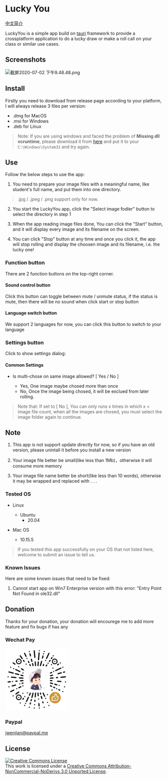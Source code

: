 # Lucky You

[中文简介](README_cn.md)

LuckyYou is a simple app build on [tauri](https://github.com/tauri-apps/tauri) framework to provide a crossplatform application to do a lucky draw or make a roll call on your class or similar use cases.

## Screenshots

![截屏2020-07-02 下午9.48.48.png](https://i.loli.net/2020/07/02/YdMAVhbyqBIuS19.png)

## Install

Firstly you need to download from release page according to your platform, I will always release 3 files per version:

- .dmg for MacOS
- .msi for Windows
- .deb for Linux

> Note: If you are using windows and faced the problem of **Missing dll vcruntime**, please download it from [here](https://cn.dll-files.com/vcruntime140_1.dll.html) and put it to your `C:\Windows\System32` and try again.

## Use

Follow the below steps to use the app:

1. You need to prepare your image files with a meaningful name, like student's full name, and put them into one directory.

> .jpg / .jpeg / .png support only for now.

2. You start the LuckyYou app, click the "Select image fodler" button to select the directory in step 1

3. When the app reading image files done, You can click the "Start" button, and it will display every image and its filename on the screen.

4. You can click "Stop" button at any time and once you click it, the app will stop rolling and display the choosen image and its filename, i.e. the lucky one!


### Function button

There are 2 function buttons on the top-right corner.

#### Sound control button

Click this button can toggle between mute / unmute status, if the status is mute, then there will be no sound when click start or stop button

#### Language switch button

We support 2 languages for now, you can click this button to switch to your language

### Settings button

Click to show settings dialog:

#### Common Settings

- Is multi-chose on same image allowed? [ Yes / No ]

  - Yes, One image maybe chosed more than once
  - No, Once the image being chosed, it will be exclued from later rolling.

> Note that: If set to [ No ], You can only runs x times in which x = image file count, when all the images are chosed, you must select the image folder again to continue.


## Note

1. This app is not support update directly for now, so if you have an old version, please unintall it before you install a new version

2. Your image file better be small(like less than 1Mb)，otherwise it will consume more memory

3. Your image file name better be short(like less than 10 words), otherwise it may be wrapped and replaced with `...`

### Tested OS

- Linux
  - Ubuntu
    - 20.04

- Mac OS
  - 10.15.5

> If you tested this app successfully on your OS that not listed here, welcome to submit an issue to tell us.

### Known Issues 

Here are some known issues that need to be fixed:

1. Cannot start app on Win7 Enterprise version with this error: "Entry Point Not Found in ole32.dll"

## Donation

Thanks for your donation, your donation will encourege me to add more feature and fix bugs if has any

### Wechat Pay

![](public/wechat.png)

### Paypal

[jwenjian@paypal.me](https://paypal.me/jwenjian/1)

## License

<a rel="license" href="http://creativecommons.org/licenses/by-nc-nd/3.0/"><img alt="Creative Commons License" style="border-width:0" src="https://i.creativecommons.org/l/by-nc-nd/3.0/88x31.png" /></a><br />This work is licensed under a <a rel="license" href="http://creativecommons.org/licenses/by-nc-nd/3.0/">Creative Commons Attribution-NonCommercial-NoDerivs 3.0 Unported License</a>.